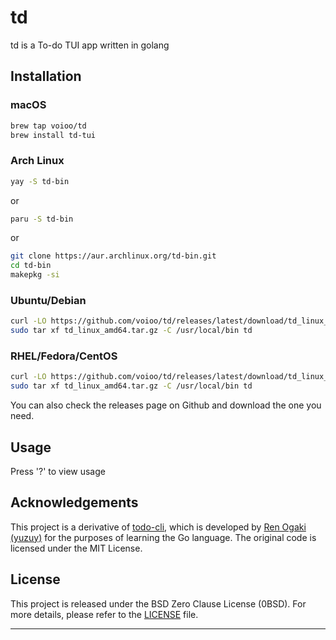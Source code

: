 # td

td is a To-do TUI app written in golang

## Installation

### macOS
```bash
brew tap voioo/td
brew install td-tui
```

### Arch Linux
```bash
yay -S td-bin
```
or
```bash
paru -S td-bin
```
or
```bash
git clone https://aur.archlinux.org/td-bin.git
cd td-bin
makepkg -si
```

### Ubuntu/Debian
```bash
curl -LO https://github.com/voioo/td/releases/latest/download/td_linux_amd64.tar.gz
sudo tar xf td_linux_amd64.tar.gz -C /usr/local/bin td
```

### RHEL/Fedora/CentOS
```bash
curl -LO https://github.com/voioo/td/releases/latest/download/td_linux_amd64.tar.gz
sudo tar xf td_linux_amd64.tar.gz -C /usr/local/bin td
```

You can also check the releases page on Github and download the one you need.

## Usage

Press '?' to view usage

## Acknowledgements

This project is a derivative of [todo-cli](https://github.com/yuzuy/todo-cli), which is developed by [Ren Ogaki (yuzuy)](https://github.com/yuzuy) for the purposes of learning the Go language. The original code is licensed under the MIT License.

## License

This project is released under the BSD Zero Clause License (0BSD). For more details, please refer to the [LICENSE](LICENSE) file.

---
